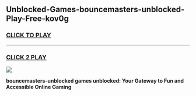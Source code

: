 
## Unblocked-Games-bouncemasters-unblocked-Play-Free-kov0g
<h3>
<a href="https://premium76.site?title=bouncemasters-unblocked&ref=19M">CLICK TO PLAY</a></h3>
<hr>

<h3>
<a href="https://premium76.site?title=bouncemasters-unblocked&ref=19M">CLICK 2 PLAY</a>
  
</h3>

<a href="https://premium76.site?title=bouncemasters-unblocked&ref=19M"><img src="https://clearcache.store/games.png"></a>


**bouncemasters-unblocked games unblocked: Your Gateway to Fun and Accessible Online Gaming**
